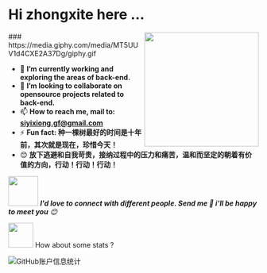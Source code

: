 <h1>Hi zhongxite here ...</h1>
<img align='right' src="https://media3.giphy.com/media/9PhdJO4CMfyfXDCnko/giphy.gif?cid=ecf05e47gje4icpcse8sk6l67jevay2em1q6ggqt8wux8ulz&ep=v1_gifs_search&rid=giphy.gif&ct=g" width="230">
### https://media.giphy.com/media/MT5UUV1d4CXE2A37Dg/giphy.gif


- 🔭 **I’m currently working and exploring the areas of back-end.**
- 👯 **I’m looking to collaborate on opensource projects related to back-end.**
- 📫 **How to reach me, mail to: siyixiong.gf@gmail.com**
- ⚡  **Fun fact: 种一棵树最好的时间是十年前，其次就是现在，珍惜今天！**
- 😊 **放下逃避和自我苛责，接纳过程中的压力和痛苦，温和而坚定的朝着有价值的方向，行动！行动！行动！**


<img src="https://media.giphy.com/media/LnQjpWaON8nhr21vNW/giphy.gif" width="60"> <em><b>I'd love to connect with different people. Send me 👋 i'll be happy to meet you</b> 😊</em>




<img src="https://media.giphy.com/media/VgCDAzcKvsR6OM0uWg/giphy.gif" width="50"> How about some stats ?

![GitHub账户信息统计](https://github-stats.ubrong.com/api?username=zhongxite&show_icons=true&theme=tokyonight)







 

